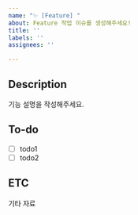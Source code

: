 ```yaml
---
name: "✨ [Feature] "
about: Feature 작업 이슈를 생성해주세요!
title: ''
labels: ''
assignees: ''

---
```


## Description
기능 설명을 작성해주세요.
## To-do
- [ ] todo1
- [ ] todo2
## ETC
기타 자료
